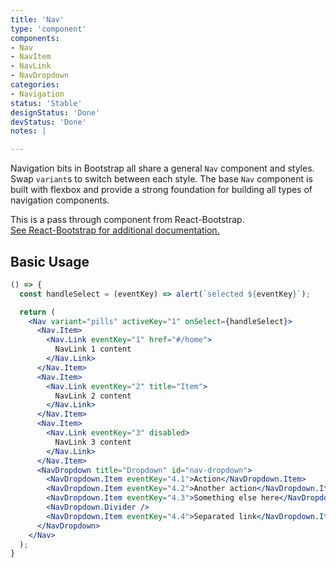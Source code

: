 ```yaml
---
title: 'Nav'
type: 'component'
components:
- Nav
- NavItem
- NavLink
- NavDropdown
categories:
- Navigation
status: 'Stable'
designStatus: 'Done'
devStatus: 'Done'
notes: |

---
```


Navigation bits in Bootstrap all share a general ``Nav`` component and styles. Swap ``variant``s to switch between each style. The base ``Nav`` component is built with flexbox and provide a strong foundation for building all types of navigation components.

<p>
  This is a pass through component from React-Bootstrap.<br/>
  <a href="https://react-bootstrap.github.io/components/navs/" target="_blank" rel="noopener noreferrer">
    See React-Bootstrap for additional documentation.
  </a>
</p>

## Basic Usage

```jsx live
() => {
  const handleSelect = (eventKey) => alert(`selected ${eventKey}`);

  return (
    <Nav variant="pills" activeKey="1" onSelect={handleSelect}>
      <Nav.Item>
        <Nav.Link eventKey="1" href="#/home">
          NavLink 1 content
        </Nav.Link>
      </Nav.Item>
      <Nav.Item>
        <Nav.Link eventKey="2" title="Item">
          NavLink 2 content
        </Nav.Link>
      </Nav.Item>
      <Nav.Item>
        <Nav.Link eventKey="3" disabled>
          NavLink 3 content
        </Nav.Link>
      </Nav.Item>
      <NavDropdown title="Dropdown" id="nav-dropdown">
        <NavDropdown.Item eventKey="4.1">Action</NavDropdown.Item>
        <NavDropdown.Item eventKey="4.2">Another action</NavDropdown.Item>
        <NavDropdown.Item eventKey="4.3">Something else here</NavDropdown.Item>
        <NavDropdown.Divider />
        <NavDropdown.Item eventKey="4.4">Separated link</NavDropdown.Item>
      </NavDropdown>
    </Nav>
  );
}
```
